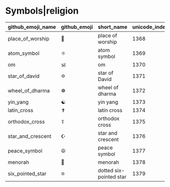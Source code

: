 # Symbols|religion

|github_emoji_name|github_emoji|short_name|unicode_index|
|---|---|---|---|
|place_of_worship|:place_of_worship:|place of worship|1368|
|atom_symbol|:atom_symbol:|atom symbol|1369|
|om|:om:|om|1370|
|star_of_david|:star_of_david:|star of David|1371|
|wheel_of_dharma|:wheel_of_dharma:|wheel of dharma|1372|
|yin_yang|:yin_yang:|yin yang|1373|
|latin_cross|:latin_cross:|latin cross|1374|
|orthodox_cross|:orthodox_cross:|orthodox cross|1375|
|star_and_crescent|:star_and_crescent:|star and crescent|1376|
|peace_symbol|:peace_symbol:|peace symbol|1377|
|menorah|:menorah:|menorah|1378|
|six_pointed_star|:six_pointed_star:|dotted six-pointed star|1379|
